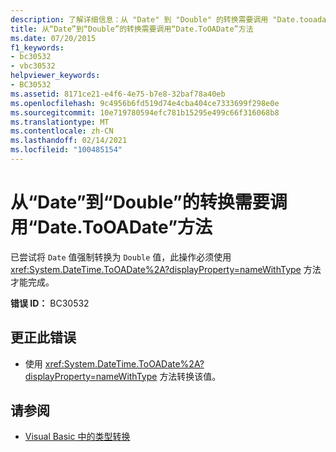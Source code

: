 ```yaml
---
description: 了解详细信息：从 "Date" 到 "Double" 的转换需要调用 "Date.tooadate" 方法
title: 从“Date”到“Double”的转换需要调用“Date.ToOADate”方法
ms.date: 07/20/2015
f1_keywords:
- bc30532
- vbc30532
helpviewer_keywords:
- BC30532
ms.assetid: 8171ce21-e4f6-4e75-b7e8-32baf78a40eb
ms.openlocfilehash: 9c4956b6fd519d74e4cba404ce7333699f298e0e
ms.sourcegitcommit: 10e719780594efc781b15295e499c66f316068b8
ms.translationtype: MT
ms.contentlocale: zh-CN
ms.lasthandoff: 02/14/2021
ms.locfileid: "100485154"
---
```

# <a name="conversion-from-date-to-double-requires-calling-the-datetooadate-method"></a>从“Date”到“Double”的转换需要调用“Date.ToOADate”方法

已尝试将 `Date` 值强制转换为 `Double` 值，此操作必须使用 <xref:System.DateTime.ToOADate%2A?displayProperty=nameWithType> 方法才能完成。  
  
 **错误 ID：** BC30532  
  
## <a name="to-correct-this-error"></a>更正此错误  
  
- 使用 <xref:System.DateTime.ToOADate%2A?displayProperty=nameWithType> 方法转换该值。  
  
## <a name="see-also"></a>请参阅

- [Visual Basic 中的类型转换](../programming-guide/language-features/data-types/type-conversions.md)
